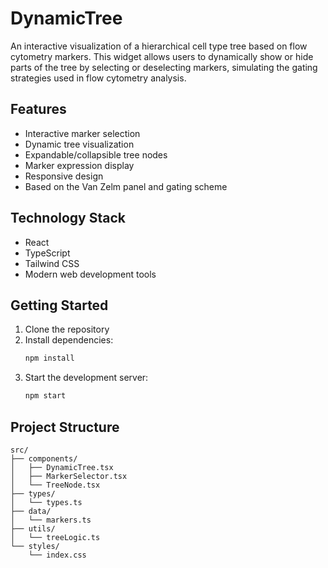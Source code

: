# DynamicTree

An interactive visualization of a hierarchical cell type tree based on flow cytometry markers. This widget allows users to dynamically show or hide parts of the tree by selecting or deselecting markers, simulating the gating strategies used in flow cytometry analysis.

## Features

- Interactive marker selection
- Dynamic tree visualization
- Expandable/collapsible tree nodes
- Marker expression display
- Responsive design
- Based on the Van Zelm panel and gating scheme

## Technology Stack

- React
- TypeScript
- Tailwind CSS
- Modern web development tools

## Getting Started

1. Clone the repository
2. Install dependencies:
   ```bash
   npm install
   ```
3. Start the development server:
   ```bash
   npm start
   ```

## Project Structure

```
src/
├── components/
│   ├── DynamicTree.tsx
│   ├── MarkerSelector.tsx
│   └── TreeNode.tsx
├── types/
│   └── types.ts
├── data/
│   └── markers.ts
├── utils/
│   └── treeLogic.ts
└── styles/
    └── index.css
```

